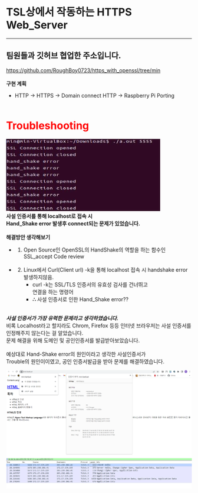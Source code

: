 # TSL상에서 작동하는 HTTPS Web_Server
---
## 팀원들과 깃허브 협업한 주소입니다.</br>
https://github.com/RoughBoy0723/https_with_openssl/tree/min
</br></br>
**구현 계획**
 * HTTP -> HTTPS -> Domain connect HTTP -> Raspberry Pi Porting
</br></br>

# **<span style="color:red"> Troubleshooting</span>**</br>
![Alt text](handshake_err.JPG)
 </br>**사설 인증서를 통해 localhost로 접속 시</br> Hand_Shake error 발생후 connect되는 문제가 있었습니다.**</br>
</br>**해결방안 생각해보기**
  * 1. Open Source인 OpenSSL의 HandShake의 역할을 하는 함수인 SSL_accept Code review</br></br>
   * 2. Linux에서 Curl(Client url) -k을 통해 localhost 접속 시 handshake error 발생하지않음.
        * curl -k는 SSL/TLS 인증서의 유효성 검사를 건너뛰고 
        </br>연결을 하는 명령어
        * **∴** 사설 인증서로 인한 Hand_Shake error??</br></br>

***사설 인증서가 가장 유력한 문제라고 생각하였습니다.***</br>
비록 Localhost라고 할지라도 Chrom, Firefox 등등 인터넷 브라우저는
사설 인증서를 인정해주지 않는다는 걸 알았습니다.
</br>문제 해결을 위해 도메인 및 공인인증서를 발급받아보았습니다.
</br></br>예상대로 Hand-Shake error의 원인이라고 생각한 사설인증서가</br> Trouble의 원인이이였고, 공인 인증서발급을 받아 문제를 해결하였습니다.
</br>

![Alt text](domain.png)
![Alt text](domain_wireshark.png)
